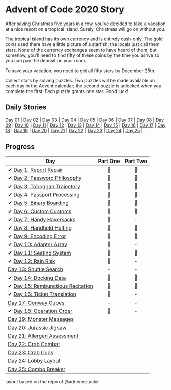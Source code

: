 # Advent of Code 2020 Story
After saving Christmas five years in a row, you've decided to take a vacation at a nice resort on a tropical island. Surely, Christmas will go on without you.

The tropical island has its own currency and is entirely cash-only. The gold coins used there have a little picture of a starfish; the locals just call them stars. None of the currency exchanges seem to have heard of them, but somehow, you'll need to find fifty of these coins by the time you arrive so you can pay the deposit on your room.

To save your vacation, you need to get all fifty stars by December 25th.

Collect stars by solving puzzles. Two puzzles will be made available on each day in the Advent calendar; the second puzzle is unlocked when you complete the first. Each puzzle grants one star. Good luck!

## Daily Stories
[Day 01](https://github.com/trashvin/adventOfCode/blob/main/2020/csharp/day01/Story_Day01.md) | 
[Day 02](https://github.com/trashvin/adventOfCode/blob/main/2020/csharp/day02/Story_Day02.md) |
[Day 03](https://github.com/trashvin/adventOfCode/blob/main/2020/csharp/day03/Story_Day03.md) |
[Day 04](https://github.com/trashvin/adventOfCode/blob/main/2020/csharp/day04/Story_Day04.md) |
[Day 05](https://github.com/trashvin/adventOfCode/blob/main/2020/csharp/day05/Story_Day05.md) |
[Day 06](https://github.com/trashvin/adventOfCode/blob/main/2020/csharp/day06/Story_Day06.md) |
[Day 07](https://github.com/trashvin/adventOfCode/blob/main/2020/csharp/day07/Story_Day07.md) |
[Day 08](https://github.com/trashvin/adventOfCode/blob/main/2020/csharp/day08/Story_Day08.md) |
[Day 09](https://github.com/trashvin/adventOfCode/blob/main/2020/csharp/day09/Story_Day09.md) |
[Day 10](https://github.com/trashvin/adventOfCode/blob/main/2020/csharp/day10/Story_Day10.md) |
[Day 11](https://github.com/trashvin/adventOfCode/blob/main/2020/csharp/day11/Story_Day11.md) |
[Day 12](https://github.com/trashvin/adventOfCode/blob/main/2020/csharp/day12/Story_Day12.md) |
[Day 13](https://github.com/trashvin/adventOfCode/blob/main/2020/csharp/day13/Story_Day13.md) |
[Day 14](https://github.com/trashvin/adventOfCode/blob/main/2020/csharp/day14/Story_Day14.md) |
[Day 15](https://github.com/trashvin/adventOfCode/blob/main/2020/csharp/day15/Story_Day15.md) |
[Day 16](https://github.com/trashvin/adventOfCode/blob/main/2020/csharp/day16/Story_Day16.md) |
[Day 17](https://github.com/trashvin/adventOfCode/blob/main/2020/csharp/day17/Story_Day17.md) |
[Day 18](https://github.com/trashvin/adventOfCode/blob/main/2020/csharp/day18/Story_Day18.md) |
[Day 19](https://github.com/trashvin/adventOfCode/blob/main/2020/csharp/day19/Story_Day19.md) |
[Day 20](https://github.com/trashvin/adventOfCode/blob/main/2020/csharp/day20/Story_Day20.md) |
[Day 21](https://github.com/trashvin/adventOfCode/blob/main/2020/csharp/day21/Story_Day21.md) |
[Day 22](https://github.com/trashvin/adventOfCode/blob/main/2020/csharp/day22/Story_Day22.md) |
[Day 23](https://github.com/trashvin/adventOfCode/blob/main/2020/csharp/day23/Story_Day23.md) |
[Day 24](https://github.com/trashvin/adventOfCode/blob/main/2020/csharp/day24/Story_Day24.md) |
[Day 25](https://github.com/trashvin/adventOfCode/blob/main/2020/csharp/day25/Story_Day25.md) |



## Progress

| Day  | Part One | Part Two | 
|---|:---:|:---:|
| ✔ [Day 1: Report Repair](https://github.com/trashvin/adventOfCode/tree/main/2020/csharp/day01)| 🌟 | 🌟 |
| ✔ [Day 2: Password Philosophy](https://github.com/trashvin/adventOfCode/tree/main/2020/csharp/day02)| 🌟 | 🌟 |
| ✔ [Day 3: Toboggan Trajectory](https://github.com/trashvin/adventOfCode/tree/main/2020/csharp/day03)| 🌟 | 🌟 |
| ✔ [Day 4: Passport Processing](https://github.com/trashvin/adventOfCode/tree/main/2020/csharp/day04)| 🌟 | 🌟 |
| ✔ [Day 5: Binary Boarding](https://github.com/trashvin/adventOfCode/tree/main/2020/csharp/day05)| 🌟 | 🌟 |
| ✔ [Day 6: Custom Customs](https://github.com/trashvin/adventOfCode/tree/main/2020/csharp/day06)| 🌟 | 🌟 |
| ✔ [Day 7: Handy Haversacks](https://github.com/trashvin/adventOfCode/tree/main/2020/csharp/day07)| 🌟 | - |
| ✔ [Day 8: Handheld Halting](https://github.com/trashvin/adventOfCode/tree/main/2020/csharp/day08)| 🌟 | 🌟 |
| ✔ [Day 9: Encoding Error](https://github.com/trashvin/adventOfCode/tree/main/2020/csharp/day09)| 🌟 | 🌟 |
| ✔ [Day 10: Adapter Array](https://github.com/trashvin/adventOfCode/tree/main/2020/csharp/day10)| 🌟 | - |
| ✔ [Day 11: Seating System ](https://github.com/trashvin/adventOfCode/tree/main/2020/csharp/day11)| 🌟 | 🌟 |
| ✔ [Day 12: Rain Risk ](https://github.com/trashvin/adventOfCode/tree/main/2020/csharp/day12)| 🌟 | - |
| [Day 13: Shuttle Search ](https://github.com/trashvin/adventOfCode/tree/main/2020/csharp/day13)| - | - |
| ✔ [Day 14: Docking Data ](https://github.com/trashvin/adventOfCode/tree/main/2020/csharp/day14)| 🌟 | 🌟 |
| ✔ [Day 15: Rambunctious Recitation ](https://github.com/trashvin/adventOfCode/tree/main/2020/csharp/day15)| 🌟 | 🌟 |
| ✔ [Day 16: Ticket Translation ](https://github.com/trashvin/adventOfCode/tree/main/2020/csharp/day16)| 🌟 | - |
| [Day 17: Conway Cubes]()| - | - |
| ✔ [Day 18: Operation Order](https://github.com/trashvin/adventOfCode/tree/main/2020/csharp/day18)| 🌟 | - |
| [Day 19: Monster Messages]()| | |
| [Day 20: Jurassic Jigsaw ]()| | |
| [Day 21: Allergen Assessment ]()| | |
| [Day 22: Crab Combat]()| | |
| [Day 23: Crab Cups]()| | |
| [Day 24: Lobby Layout]()| | |
| [Day 25: Combo Breaker]()| | |



layout based on the repo of @adriennetacke
